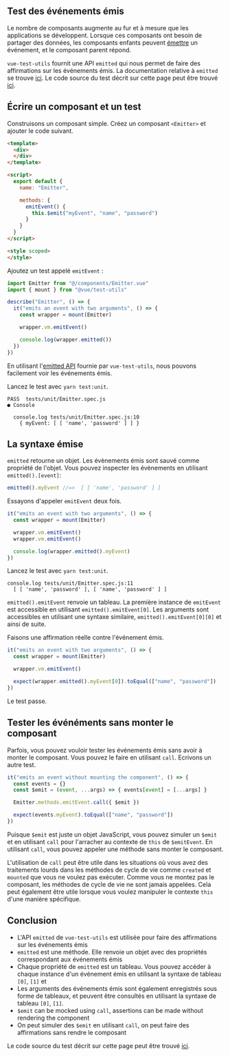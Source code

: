 
## Test des événements émis

Le nombre de composants augmente au fur et à mesure que les applications se développent. Lorsque ces composants ont besoin de partager des données, les composants enfants peuvent [émettre](https://vuejs.org/v2/api/#vm-emit) un événement, et le composant parent répond.

`vue-test-utils` fournit une API `emitted` qui nous permet de faire des affirmations sur les événements émis. La documentation relative à `emitted` se trouve [ici](../vue-test-utils/wrapper/emitted.md).
Le code source du test décrit sur cette page peut être trouvé [ici](https://github.com/lmiller1990/vue-testing-handbook/tree/master/demo-app/tests/unit/Emitter.spec.js).

## Écrire un composant et un test

Construisons un composant simple. Créez un composant `<Emitter>` et ajouter le code suivant.

```html
<template>
  <div>
  </div>
</template>

<script>
  export default {
    name: "Emitter",

    methods: {
      emitEvent() {
        this.$emit("myEvent", "name", "password")
      }
    }
  }
</script>

<style scoped>
</style>
```
Ajoutez un test appelé `emitEvent` :

```js
import Emitter from "@/components/Emitter.vue"
import { mount } from "@vue/test-utils"

describe("Emitter", () => {
  it("emits an event with two arguments", () => {
    const wrapper = mount(Emitter)

    wrapper.vm.emitEvent()

    console.log(wrapper.emitted())
  })
})
```
En utilisant l'[emitted API](https://vue-test-utils.vuejs.org/ja/api/wrapper/emitted.html) fournie par `vue-test-utils`, nous pouvons facilement voir les événements émis.

Lancez le test avec `yarn test:unit`.

```
PASS  tests/unit/Emitter.spec.js
● Console

  console.log tests/unit/Emitter.spec.js:10
    { myEvent: [ [ 'name', 'password' ] ] }
```

## La syntaxe émise

`emitted` retourne un objet. Les évènements émis sont sauvé comme propriété de l'objet. Vous pouvez inspecter les évènements en utilisant `emitted().[event]`:

```js
emitted().myEvent //=>  [ [ 'name', 'password' ] ]
```

Essayons d'appeler `emitEvent` deux fois.

```js
it("emits an event with two arguments", () => {
  const wrapper = mount(Emitter)

  wrapper.vm.emitEvent()
  wrapper.vm.emitEvent()

  console.log(wrapper.emitted().myEvent)
})
```
Lancez le test avec `yarn test:unit`.

```
console.log tests/unit/Emitter.spec.js:11
  [ [ 'name', 'password' ], [ 'name', 'password' ] ]
```

`emitted().emitEvent` renvoie un tableau. La première instance de `emitEvent` est accessible en utilisant `emitted().emitEvent[0]`. Les arguments sont accessibles en utilisant une syntaxe similaire, `emitted().emitEvent[0][0]` et ainsi de suite.

Faisons une affirmation réelle contre l'événement émis.


```js
it("emits an event with two arguments", () => {
  const wrapper = mount(Emitter)

  wrapper.vm.emitEvent()

  expect(wrapper.emitted().myEvent[0]).toEqual(["name", "password"])
})
```

Le test passe.

## Tester les événéments sans monter le composant

Parfois, vous pouvez vouloir tester les événements émis sans avoir à monter le composant. Vous pouvez le faire en utilisant `call`. Ecrivons un autre test.

```js
it("emits an event without mounting the component", () => {
  const events = {}
  const $emit = (event, ...args) => { events[event] = [...args] }

  Emitter.methods.emitEvent.call({ $emit })

  expect(events.myEvent).toEqual(["name", "password"])
})
```
Puisque `$emit` est juste un objet JavaScript, vous pouvez simuler un `$emit` et en utilisant `call` pour l'arracher au contexte de `this` de `$emitEvent`. En utilisant `call`, vous pouvez appeler une méthode sans monter le composant.  

L'utilisation de `call` peut être utile dans les situations où vous avez des traitements lourds dans les méthodes de cycle de vie comme `created` et `mounted` que vous ne voulez pas exécuter. Comme vous ne montez pas le composant, les méthodes de cycle de vie ne sont jamais appelées. Cela peut également être utile lorsque vous voulez manipuler le contexte `this` d'une manière spécifique.

## Conclusion

-  L'API `emitted` de `vue-test-utils` est utilisée pour faire des affirmations sur les événements émis
- `emitted` est une méthode. Elle renvoie un objet avec des propriétés correspondant aux événements émis
- Chaque propriété de `emitted` est un tableau. Vous pouvez accéder à chaque instance d'un événement émis en utilisant la syntaxe de tableau `[0]`, `[1]` et
- Les arguments des événements émis sont également enregistrés sous forme de tableaux, et peuvent être consultés en utilisant la syntaxe de tableau `[0]`, `[1]`.
- `$emit` can be mocked using `call`, assertions can be made without rendering the component
- On peut simuler des `$emit` en utilisant `call`, on peut faire des affirmations sans rendre le composant

Le code source du test décrit sur cette page peut être trouvé [ici](https://github.com/lmiller1990/vue-testing-handbook/tree/master/demo-app/tests/unit/Emitter.spec.js).
